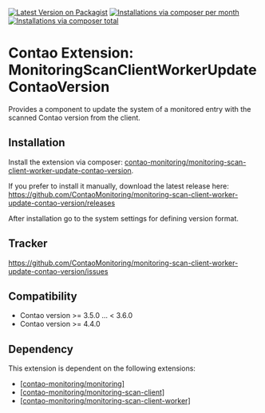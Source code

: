 [![Latest Version on Packagist](http://img.shields.io/packagist/v/contao-monitoring/monitoring-scan-client-worker-update-contao-version.svg?style=flat)](https://packagist.org/packages/contao-monitoring/monitoring-scan-client-worker-update-contao-version)
[![Installations via composer per month](http://img.shields.io/packagist/dm/contao-monitoring/monitoring-scan-client-worker-update-contao-version.svg?style=flat)](https://packagist.org/packages/contao-monitoring/monitoring-scan-client-worker-update-contao-version)
[![Installations via composer total](http://img.shields.io/packagist/dt/contao-monitoring/monitoring-scan-client-worker-update-contao-version.svg?style=flat)](https://packagist.org/packages/contao-monitoring/monitoring-scan-client-worker-update-contao-version)

Contao Extension: MonitoringScanClientWorkerUpdateContaoVersion
===============================================================

Provides a component to update the system of a monitored entry with the scanned Contao version from the client.


Installation
------------

Install the extension via composer: [contao-monitoring/monitoring-scan-client-worker-update-contao-version](https://packagist.org/packages/contao-monitoring/monitoring-scan-client-worker-update-contao-version).

If you prefer to install it manually, download the latest release here: https://github.com/ContaoMonitoring/monitoring-scan-client-worker-update-contao-version/releases

After installation go to the system settings for defining version format.


Tracker
-------

https://github.com/ContaoMonitoring/monitoring-scan-client-worker-update-contao-version/issues


Compatibility
-------------

- Contao version >= 3.5.0 ... <  3.6.0
- Contao version >= 4.4.0


Dependency
----------

This extension is dependent on the following extensions:

- [[contao-monitoring/monitoring]](https://packagist.org/packages/contao-monitoring/monitoring)
- [[contao-monitoring/monitoring-scan-client]](https://packagist.org/packages/contao-monitoring/monitoring-scan-client)
- [[contao-monitoring/monitoring-scan-client-worker]](https://packagist.org/packages/contao-monitoring/monitoring-scan-client-worker)
